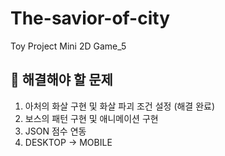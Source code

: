 # The-savior-of-city
Toy Project Mini 2D Game_5

## 📌 해결해야 할 문제
1. 아처의 화살 구현 및 화살 파괴 조건 설정 (해결 완료)
2. 보스의 패턴 구현 및 애니메이션 구현
3. JSON 점수 연동
4. DESKTOP -> MOBILE